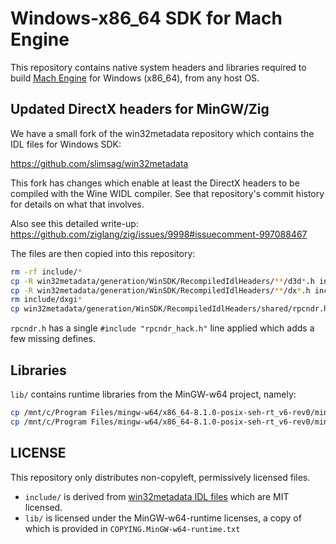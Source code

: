 # Windows-x86_64 SDK for Mach Engine

This repository contains native system headers and libraries required to build [Mach Engine](https://github.com/hexops/mach) for Windows (x86_64), from any host OS.

## Updated DirectX headers for MinGW/Zig

We have a small fork of the win32metadata repository which contains the IDL files for Windows SDK:

https://github.com/slimsag/win32metadata

This fork has changes which enable at least the DirectX headers to be compiled with the Wine WIDL compiler. See that repository's commit history for details on what that involves.

Also see this detailed write-up: https://github.com/ziglang/zig/issues/9998#issuecomment-997088467

The files are then copied into this repository:

```sh
rm -rf include/*
cp -R win32metadata/generation/WinSDK/RecompiledIdlHeaders/**/d3d*.h include/
cp -R win32metadata/generation/WinSDK/RecompiledIdlHeaders/**/dx*.h include/
rm include/dxgi*
cp win32metadata/generation/WinSDK/RecompiledIdlHeaders/shared/rpcndr.h include/
```

`rpcndr.h` has a single `#include "rpcndr_hack.h"` line applied which adds a few missing defines.

## Libraries

`lib/` contains runtime libraries from the MinGW-w64 project, namely:

```sh
cp /mnt/c/Program Files/mingw-w64/x86_64-8.1.0-posix-seh-rt_v6-rev0/mingw64/x86_64-w64-mingw32/lib/libdxgi.a lib/
cp /mnt/c/Program Files/mingw-w64/x86_64-8.1.0-posix-seh-rt_v6-rev0/mingw64/x86_64-w64-mingw32/lib/libdxguid.a lib/
```


## LICENSE

This repository only distributes non-copyleft, permissively licensed files.

* `include/` is derived from [win32metadata IDL files](https://github.com/microsoft/win32metadata/tree/master/generation/WinSDK/RecompiledIdlHeaders) which are MIT licensed.
* `lib/` is licensed under the MinGW-w64-runtime licenses, a copy of which is provided in `COPYING.MinGW-w64-runtime.txt`
